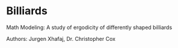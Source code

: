 # Billiards
Math Modeling: A study of ergodicity of differently shaped billiards

Authors: Jurgen Xhafaj, Dr. Christopher Cox
